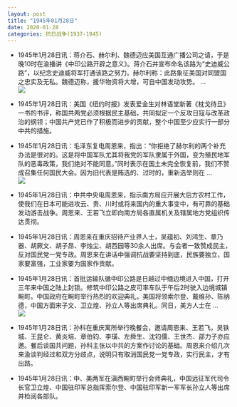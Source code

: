 ```yaml
---
layout: post
title: "1945年01月28日"
date: 2020-01-28
categories: 抗日战争(1937-1945)
---
```


<meta name="referrer" content="no-referrer" />

- 1945年1月28日讯：蒋介石、赫尔利、魏德迈应美国互通广播公司之请，于是晚10时在渝播讲《中印公路开辟之意义》。蒋介石并宣布命名该路为“史迪威公路”，以纪念史迪威将军打通该路之努力。赫尔利称：此路象征美国对同盟国之忠实及无私。魏德迈称，援华物资将大增，可自中国发动攻势。 ... <br/><img src="https://wx3.sinaimg.cn/large/aca367d8ly1gbcmho60hgj20c80ayaa6.jpg" />

- 1945年1月28日讯：美国《纽约时报》发表爱金生对林语堂新著《枕戈待旦》一书的书评，称国共两党必须根据民主基础，共同拟定一个反攻日寇与改革政治的纲领；中国共产党已作了积极而进步的贡献，整个中国至少应实行一部分中共的措施。 

- 1945年1月28日讯：毛泽东复电周恩来，指出：“你拒绝了赫尔利的两个补充办法是很对的。这是将中国军队尤其将我党的军队隶属于外国，变为殖民地军队的恶毒政策，我们绝对不能同意。”同时表示在国土未完全恢复前，我们不赞成召集任何国民大会。因为旧代表是贿选的、过时的，重新选举则在 ... <br/><img src="https://wx4.sinaimg.cn/large/aca367d8ly1gbcj0q5dk2j20c809z3yk.jpg" />

- 1945年1月28日讯：中共中央电周恩来，指示南方局应开展大后方农村工作，使我们在日本可能进攻云、贵、川时或将来国内的重大事变中，有可靠的基础发动游击战争。周恩来、王若飞立即向南方局各直属机关及辖属地方党组织传达贯彻。 

- 1945年1月28日讯：周恩来在重庆招待产业界人士，吴蕴初、刘鸿生、章乃器、胡厥文、胡子昂、李烛尘、胡西园等30余人出席。与会者一致赞成民主，反对国民党一党专政。周恩来在讲话中强调抗战要坚持到底，民族要独立，国家要富强，工业家要为国家作贡献。 

- 1945年1月28日讯：首批运输队循中印公路是日越过中缅边境进入中国，打开三年来中国之陆上封锁。修筑中印公路之皮可率车队于午后2时驶入边境城镇畹町。中国政府在畹町举行热烈的欢迎典礼，美国将领索尔登、戴维孙、陈纳德，中国方面宋子文、卫立煌、孙立人等出席典礼。同日，美方人士在 ... <br/><img src="https://wx1.sinaimg.cn/large/aca367d8ly1gbc3gwu5hlj20c80ayglq.jpg" />

- 1945年1月28日讯：孙科在重庆寓所举行晚餐会，邀请周恩来、王若飞，吴铁城、王昆仑、黄炎培、章伯钧、李璜、左舜生、沈钧儒、王世杰、邵力子亦应邀。餐后谈国共问题，孙科主张以中共的方案作讨论的基础。周恩来介绍几次来渝谈判经过和双方分歧点，说明只有取消国民党一党专政，实行民主，才有出路。 

- 1945年1月28日讯：中、美两军在滇西畹町举行会师典礼，中国远征军代司令长官卫立煌、中国驻印军总指挥索尔登、中国驻印军新一军军长孙立人等出席并检阅各部队。 

